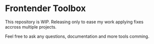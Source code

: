 # Frontender Toolbox

This repository is WIP. Releasing only to ease my work applying fixes accross multiple projects.

Feel free to ask any questions, documentation and more tools comming.
